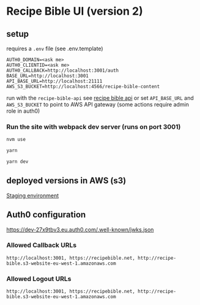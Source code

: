 # Recipe Bible UI (version 2)

## setup

requires a `.env` file (see .env.template)

```
AUTH0_DOMAIN=<ask me>
AUTH0_CLIENTID=<ask me>
AUTH0_CALLBACK=http://localhost:3001/auth
BASE_URL=http://localhost:3001
API_BASE_URL=http://localhost:21111
AWS_S3_BUCKET=http://localhost:4566/recipe-bible-content
```

run with the `recipe-bible-api` see [recipe bible api](https://github.com/alwaystudios/recipe-bible-api) or set `API_BASE_URL` and `AWS_S3_BUCKET` to point to AWS API gateway (some actions require admin role in auth0)

### Run the site with webpack dev server (runs on port 3001)

```bash
nvm use

yarn

yarn dev
```

## deployed versions in AWS (s3)

[Staging environment](http://recipe-bible.s3-website-eu-west-1.amazonaws.com/)

## Auth0 configuration

https://dev-27x9tbv3.eu.auth0.com/.well-known/jwks.json

### Allowed Callback URLs

```
http://localhost:3001, https://recipebible.net, http://recipe-bible.s3-website-eu-west-1.amazonaws.com
```

### Allowed Logout URLs

```
http://localhost:3001, https://recipebible.net, http://recipe-bible.s3-website-eu-west-1.amazonaws.com
```
